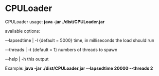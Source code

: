 # CPULoader

CPULoader usage: **java -jar ./dist/CPULoader.jar**

available options:

--lapsedtime | -l {default = 5000} time, in milliseconds the load should run

--threads    | -t {default = 1} numbers of threads to spawn

--help             | -h this output


Example: 
**java -jar ./dist/CPULoader.jar --lapsedtime 20000 --threads 2**

